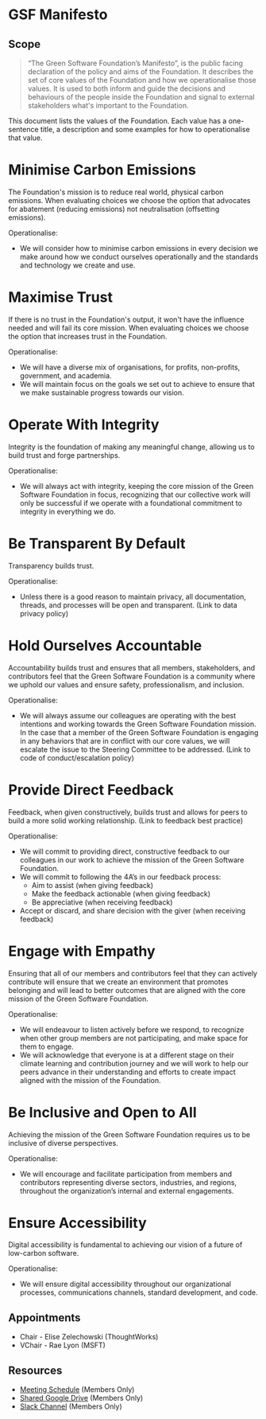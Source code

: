 # GSF Manifesto

## Scope
>“The Green Software Foundation’s Manifesto”, is the public facing declaration of the policy and aims of the Foundation. It describes the set of core values of the Foundation and how we operationalise those values. It is used to both inform and guide the decisions and behaviours of the people inside the Foundation and signal to external stakeholders what's important to the Foundation.

This document lists the values of the Foundation. Each value has a one-sentence title, a description and some examples for how to operationalise that value.

# Minimise Carbon Emissions 
The Foundation's mission is to reduce real world, physical carbon emissions. When evaluating choices we choose the option that advocates for abatement (reducing emissions) not neutralisation (offsetting emissions).

Operationalise: 
- We will consider how to minimise carbon emissions in every decision we make around how we conduct ourselves operationally and the standards and technology we create and use.

# Maximise Trust
If there is no trust in the Foundation's output, it won't have the influence needed and will fail its core mission. When evaluating choices we choose the option that increases trust in the Foundation.

Operationalise: 
- We will have a diverse mix of organisations, for profits, non-profits, government, and academia.
- We will maintain focus on the goals we set out to achieve to ensure that we make sustainable progress towards our vision. 

# Operate With Integrity 
Integrity is the foundation of making any meaningful change, allowing us to build trust and forge partnerships. 

Operationalise: 
- We will always act with integrity, keeping the core mission of the Green Software Foundation in focus, recognizing that our collective work will only be successful if we operate with a foundational commitment to integrity in everything we do.

# Be Transparent By Default
Transparency builds trust. 

Operationalise:
- Unless there is a good reason to maintain privacy, all documentation, threads, and processes will be open and transparent. (Link to data privacy policy)

# Hold Ourselves Accountable
Accountability builds trust and ensures that all members, stakeholders, and contributors feel that the Green Software Foundation is a community where we uphold our values and ensure safety, professionalism, and inclusion. 

Operationalise:
- We will always assume our colleagues are operating with the best intentions and working towards the Green Software Foundation mission.  In the case that a member of the Green Software Foundation is engaging in any behaviors that are in conflict with our core values, we will escalate the issue to the Steering Committee to be addressed. (Link to code of conduct/escalation policy)

# Provide Direct Feedback
Feedback, when given constructively, builds trust and allows for peers to build a more solid working relationship.  (Link to feedback best practice)

Operationalise: 
- We will commit to providing direct, constructive feedback to our colleagues in our work to achieve the mission of the Green Software Foundation.
- We will commit to following the 4A’s in our feedback process: 
  - Aim to assist (when giving feedback)  
  - Make the feedback actionable (when giving feedback) 
  - Be appreciative (when receiving feedback) 
- Accept or discard, and share decision with the giver (when receiving feedback) 

# Engage with Empathy 
Ensuring that all of our members and contributors feel that they can actively contribute will ensure that we create an environment that promotes belonging and will lead to better outcomes that are aligned with the core mission of the Green Software Foundation. 

Operationalise: 
- We will endeavour to listen actively before we respond, to recognize when other group members are not participating, and make space for them to engage.
- We will acknowledge that everyone is at a different stage on their climate learning and contribution journey and we will work to help our peers advance in their understanding and efforts to create impact aligned with the mission of the Foundation.

# Be Inclusive and Open to All
Achieving the mission of the Green Software Foundation requires us to be inclusive of diverse perspectives.  

Operationalise: 
- We will encourage and facilitate participation from members and contributors representing diverse sectors, industries, and regions, throughout the organization’s internal and external engagements.

# Ensure Accessibility
Digital accessibility is fundamental to achieving our vision of a future of low-carbon software. 

Operationalise: 
- We will ensure digital accessibility throughout our organizational processes, communications channels, standard development, and code.


## Appointments 
- Chair - Elise Zelechowski (ThoughtWorks)
- VChair - Rae Lyon (MSFT)

## Resources

* [Meeting Schedule](https://lists.greensoftware.io/g/community/calendar) (Members Only)
* [Shared Google Drive](https://drive.google.com/drive/u/3/folders/1lPxOl0P0dn90XWXba6ML0P0a-DzHWXdp) (Members Only)
* [Slack Channel](https://greensoftware-zzk1035.slack.com/archives/C024T09EJSF) (Members Only)
